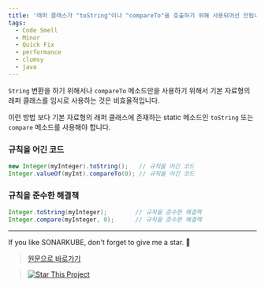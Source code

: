 ```yaml
---
title: '래퍼 클래스가 "toString"이나 "compareTo"을 호출하기 위해 사용되어선 안됩니다.'
tags:
  - Code Smell
  - Minor
  - Quick Fix
  - performance
  - clumsy
  - java
---
```


`String` 변환을 하기 위해서나 `compareTo` 메소드만을 사용하기 위해서 기본 자료형의 래퍼 클래스를 임시로 사용하는 것은 비효율적입니다.

이런 방법 보다 기본 자료형의 래퍼 클래스에 존재하는 static 메소드인 `toString` 또는 `compare` 메소드를 사용해야 합니다.

### 규칙을 어긴 코드

```java
new Integer(myInteger).toString();   // 규칙을 어긴 코드
Integer.valueOf(myInt).compareTo(0); // 규칙을 어긴 코드
```

### 규칙을 준수한 해결책

```java
Integer.toString(myInteger);        // 규칙을 준수한 해결책
Integer.compare(myInteger, 0);      // 규칙을 준수한 해결책
```

---

If you like SONARKUBE, don't forget to give me a star. :star2:

> [원문으로 바로가기](https://rules.sonarsource.com/java/RSPEC-1158)

> [![Star This Project](https://img.shields.io/github/stars/kantabile/sonarkube.svg?label=Stars&style=social)](https://github.com/kantabile/sonarkube)
